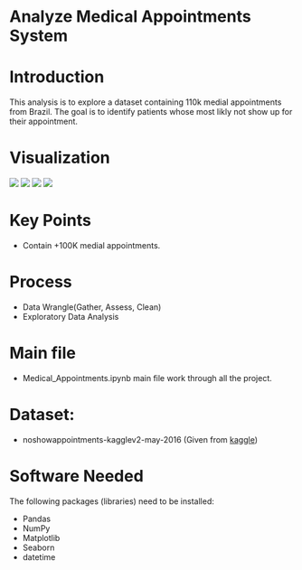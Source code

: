 # Analyze Medical Appointments System

# Introduction
This analysis is to explore a dataset containing 110k medial appointments from Brazil. The goal is to identify patients whose most likly not show up for their appointment.

# Visualization
![](https://i.imgur.com/1W3Zmfc.png)
![](https://i.imgur.com/fmrnxfU.png)
![](https://i.imgur.com/NxByovE.png)
![](https://i.imgur.com/VbUd5uj.png)

# Key Points
- Contain +100K medial appointments.

# Process
- Data Wrangle(Gather, Assess, Clean)
- Exploratory Data Analysis

# Main file
- Medical_Appointments.ipynb main file work through  all the project.

# Dataset: 
- noshowappointments-kagglev2-may-2016 (Given from [kaggle](https://www.kaggle.com/joniarroba/noshowappointments))

# Software Needed
The following packages (libraries) need to be installed:
- Pandas
- NumPy
- Matplotlib
- Seaborn 
- datetime
